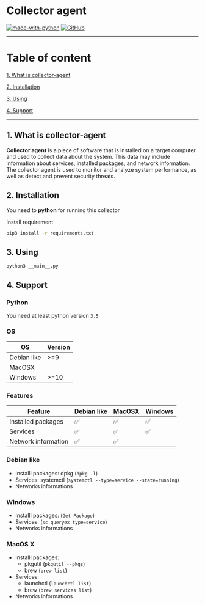 # Collector agent

[![made-with-python](https://img.shields.io/badge/Made%20with-Python%203.10-1f425f.svg?logo=python)](https://www.python.org/)
[![GitHub](https://img.shields.io/github/license/StrangeAlbatros/collector-agent?style=flat)](https://github.com/StrangeAlbatros/collector-agent/blob/main/LICENSE)

---
# Table of content

[1. What is collector-agent](#1-what-is-collector-agent)

[2. Installation](#2-installation)

[3. Using](#3-using)

[4. Support](#4-support)

---

## 1. What is collector-agent

**Collector agent** is a piece of software that is installed on a target computer and used to collect data about the system. This data may include information about services, installed packages, and network information. The collector agent is used to monitor and analyze system performance, as well as detect and prevent security threats.

## 2. Installation

You need to **python** for running this collector

Install requirement

```bash
pip3 install -r requirements.txt
```

## 3. Using

```
python3 __main__.py
```

## 4. Support

### Python

You need at least python version `3.5`

### OS

| OS          | Version |
|-------------|---------|
| Debian like |   >=9   |
| MacOSX      |         |
| Windows     |  >=10   |

### Features

| Feature     | Debian like |MacOSX|Windows|
|-------------|-------------|------|-------|
| Installed packages| :white_check_mark: |:white_check_mark:|:white_check_mark:|
| Services| :white_check_mark: |:white_check_mark:|:white_check_mark:|
| Network information| :white_check_mark: |:white_check_mark:||

### Debian like

- Installl packages: dpkg (``` dpkg -l ```)
- Services: systemctl (``` systemctl --type=service --state=running ```)
- Networks informations

### Windows

- Installl packages: (``` Get-Package ```)
- Services: (``` sc queryex type=service ```)
- Networks informations

### MacOS X

- Installl packages:
    - pkgutil (``` pkgutil --pkgs ```)
    - brew (``` brew list ```)
- Services:
    - launchctl (``` launchctl list ```)
    - brew (``` brew services list ```)
- Networks informations